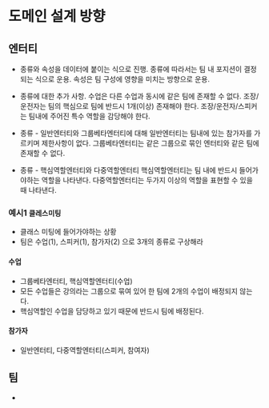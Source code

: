 # 도메인 설계 방향
## 엔터티
- 종류와 속성을 데이터에 붙이는 식으로 진행.
종류에 따라서는 팀 내 포지션이 결정되는 식으로 운용.
속성은 팀 구성에 영향을 미치는 방향으로 운용.

- 종류에 대한 추가 사항.
수업은 다른 수업과 동시에 같은 팀에 존재할 수 없다. 
조장/운전자는 팀의 핵심으로 팀에 반드시 1개(이상) 존재해야 한다.
조장/운전자/스피커는 팀내에 주어진 특수 역할을 감당해야 한다.

- 종류 - 일반엔터티와 그룹베타엔터티에 대해
일반엔터티는 팀내에 있는 참가자를 가르키며 제한사항이 없다.
그룹베타엔터티는 같은 그룹으로 묶인 엔터티와 같은 팀에 존재할 수 없다.

- 종류 - 핵심역할엔터티와 다중역할엔터티
핵심역할엔터티는 팀 내에 반드시 들어가야하는 역할을 나타낸다.
다중역할엔터티는 두가지 이상의 역할을 표현할 수 있을 때 나타낸다.

### 예시1 `클레스미팅`
- 클래스 미팅에 들어가야하는 상황
- 팀은 수업(1), 스피커(1), 참가자(2) 으로 3개의 종류로 구상해라

#### 수업
- 그룹베타엔터티, 핵심역할엔터티(수업)
- 모든 수업들은 강의라는 그룹으로 묶여 있어 한 팀에 2개의 수업이 배정되지 않는다.
- 핵심역할인 수업을 담당하고 있기 때문에 반드시 팀에 배정된다.

#### 참가자
- 일반엔터티, 다중역할엔터티(스피커, 참여자)

## 팀
- 